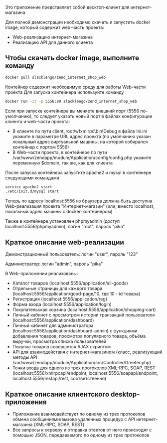 Это приложение представляет собой десктоп-клиент для интернет-магазина

Для полной демонстрации необходимо скачать и запустить docker image, который содержит web-часть проекта:
 - Web-реализацию интернет-магазина
 - Реализацию API для данного клиента

## Чтобы скачать docker image, выполните команду
``` bash 
docker pull slacklengo/zend_internet_shop_web
```

Контейнер содержит необходимую среду для работы Web-части проекта
Для запуска контейнера используйте команду
``` bash
docker run -it -p 5556:80 slacklengo/zend_internet_shop_web
```
Если при запуске контейнера вы меняете внешний порт (5556 по-умолчанию), то следует указать новый порт в файлах конфигурации клиента и web-части проекта:
 - В клиенте по пути client_root\wfxmlrpc\bin\Debug в файле Ini.ini укажите в параметре URL адрес проекта (по умолчанию указан локальный адрес виртуальной машины, на которой собирался контейнер с портом 5556)
 - В Web-части проекта, в контейнере по пути /var/www/zendapp/module/Application/config/config.php укажите переменную $domain, так же, как для клиента

После запуска контейнера запустите apache2 и mysql в контейнере следующими командами
``` bash
service apache2 start
./etc/init.d/mysql start
```
Теперь по адресу localhost:5556 из браузера должна быть доступна Web-реализация проекта "Интернет-магазин" (или, вместо localhost, локальный адрес машины с docker-контейнером)

Также в контейнере установлен phpmyadmin (доступ localhost:5556/phpmyadmin), логин "root", пароль "pika"

## Краткое описание web-реализации
Демонстрационный пользователь: логин "user", пароль "123"

Администратор: логин "admin", пароль "pika"

В Web-приложении реализованы:
 - Каталог товаров (localhost:5556/application/all-goods)
 - Отдельные страницы для каждого товара (localhost:5556/application/good-page/10, где 10 - id товара)
 - Регистрация (localhost:5556/application/reg)
 - Форма входа (localhost:5556/application/login)
 - Покупательская корзина (localhost:5556/application/shopping-cart)
 - Личный кабинет с просмотром истории транзакций пользователя (localhost:5556/application/dashboard)
 - Личный кабинет для администратора (localhost:5556/application/dashboard-admin) с функциями добавления товаров, просмотра популярного товара, объёма выручки, просмотра списка пользователей
 - Покупка товаров совершется AJAX скриптом
 - API для взаимодействия с интернет-магазином (класс, реализующий методы API /var/www/zendapp/module/Application/src/Controller/Greeter.php)
 - Точки входа для одного из трех протоколов XML-RPC, SOAP, REST (localhost:5556/xmlrpcapi/endpoint, localhost:5556/soapapi/endpoint, localhost:5556/restapi/rest, соответственно)
 
 ## Краткое описание клиентского desktop-приложения
  - Приложение взаимодействует по одному из трех протоколов обмена сообщениями/вызова удаленных процедур с API интернет-магазина (XML-RPC, SOAP, REST)
  - Все запросы к серверу и отправка ответов от него происходят с помощью JSON, передаваемого по одному из трех протоколов
